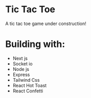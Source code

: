 # Tic Tac Toe

A tic tac toe game under construction!

# Building with:

- Next js
- Socket io
- Node js
- Express
- Tailwind Css
- React Hot Toast
- React Confetti
